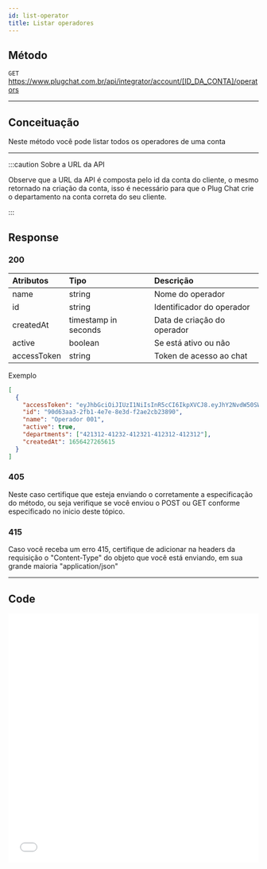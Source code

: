 ```yaml
---
id: list-operator
title: Listar operadores
---
```


## Método

`GET` https://www.plugchat.com.br/api/integrator/account/[ID_DA_CONTA]/operators

---

## Conceituação

Neste método você pode listar todos os operadores de uma conta

---

:::caution Sobre a URL da API

Observe que a URL da API é composta pelo id da conta do cliente, o mesmo retornado na criação da conta, isso é necessário para que o Plug Chat crie o departamento na conta correta do seu cliente.

:::

## Response

### 200

| Atributos   | Tipo                 | Descrição                   |
| :---------- | :------------------- | :-------------------------- |
| name        | string               | Nome do operador            |
| id          | string               | Identificador do operador   |
| createdAt   | timestamp in seconds | Data de criação do operador |
| active      | boolean              | Se está ativo ou não        |
| accessToken | string               | Token de acesso ao chat     |

Exemplo

```json
[
  {
    "accessToken": "eyJhbGciOiJIUzI1NiIsInR5cCI6IkpXVCJ8.eyJhY2NvdW50SWQiOiIyMTRkNjk03243205YmU4LTRmM2MtODA1My0xNDAzNTdmMTdhYTUiLCJvcGVyYXRvcklkIjoiOTBkNjNhYTMtMmZiMS00ZTdlLThlM2QtZjJhZTJj23jhuDkwIiwiaWF0IjoxNjU2NDI3MjY1LCJleHAiOjE2ODc5ODQxOTF9.EzoCzs_FZ7Lbuag03g2BHW709jJTZ12tFyv-xj3hiuyb",
    "id": "90d63aa3-2fb1-4e7e-8e3d-f2ae2cb23890",
    "name": "Operador 001",
    "active": true,
    "departments": ["421312-41232-412321-412312-412312"],
    "createdAt": 1656427265615
  }
]
```

### 405

Neste caso certifique que esteja enviando o corretamente a especificação do método, ou seja verifique se você enviou o POST ou GET conforme especificado no inicio deste tópico.

### 415

Caso você receba um erro 415, certifique de adicionar na headers da requisição o "Content-Type" do objeto que você está enviando, em sua grande maioria "application/json"

---

## Code

<iframe src="//api.apiembed.com/?source=https://raw.githubusercontent.com/fourpixelit/plug-chat-partner-docs/main/json-examples/list-department.json&targets=all" frameBorder="0" scrolling="no" width="100%" height="500px" seamless></iframe>
